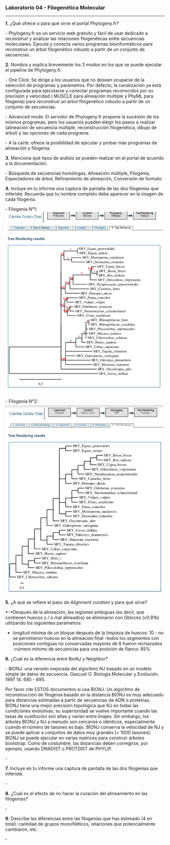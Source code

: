 ### Laboratorio 04 - Filogenética Molecular 
---  

**1.** ¿Qué ofrece o para qué sirve el portal Phylogeny.fr? 

*-* Phylogeny.fr es un servicio web gratuito y fácil de usar dedicado a reconstruir y analizar las relaciones filogenéticas entre secuencias moleculares. Ejecuta y conecta varios programas bioinformáticos para reconstruir un árbol filogenético robusto a partir de un conjunto de secuencias .

**2.** Nombra y explica brevemente los 3 modos en los que se puede ejecutar el pipeline de Phylogeny.fr.

*-* One Click: Se dirige a los usuarios que no desean ocuparse de la selección de programas y parámetros. Por defecto, la canalización ya está configurada para ejecutarse y conectar programas reconocidos por su precisión y velocidad ( MUSCLE para alineación múltiple y PhyML para filogenia) para reconstruir un árbol filogenético robusto a partir de un conjunto de secuencias.

*-* Advanced mode: El servidor de Phylogeny.fr propone la sucesión de los mismos programas, pero los usuarios pueden elegir los pasos a realizar (alineación de secuencia múltiple, reconstrucción filogenética, dibujo de árbol) y las opciones de cada programa.

*-* A la carte: ofrece la posibilidad de ejecutar y probar más programas de alineación y filogenia.

**3.** Menciona qué tipos de análsis se pueden realizar en el portal de acuerdo a la documentación.

*-* Búsqueda de secuencias homólogas, Alineación múltiple, Filogenia, Espectadores de árbol, Refinamiento de alineación, Conversión de formato

**4.** Incluye en tu informe una captura de pantalla de las dos filogenias que inferiste. Recuerda que tu nombre completo debe aparecer en la imagen de cada filogenia.

*-* Filogenia N°1: 
![](https://github.com/CamilaFrancisca/Laboratorio/blob/master/Prob%20curado.png)

*-* Filogenia N°2:
![](https://github.com/CamilaFrancisca/Laboratorio/blob/master/clustal%20curado.png)

**5.** ¿A qué se refiere el paso de _Alignment curation_ y para qué sirve? 

*-*Después de la alineación, las regiones ambiguas (es decir, que contienen huecos y / o mal alineados) se eliminaron con Gblocks (v0.91b) utilizando los siguientes parámetros: 
- longitud mínima de un bloque después de la limpieza de huecos: 10 - no 
se permitieron huecos en la alineación final 
-todos los segmentos con posiciones contiguas no conservadas mayores de 8 fueron rechazados 
-número mínimo de secuencias para una posición de flanco: 85%

**6.** ¿Cuál es la diferencia entre BioNJ y Neighbor?

*-* BIONJ: una versión mejorada del algoritmo NJ basado en un modelo simple de datos de secuencia.
Gascuel O. Biología Molecular y Evolución. 1997 14: 685 - 695. 

Por favor cite ESTOS documentos si usa BIONJ.
Un algoritmo de reconstrucción de filogenia basado en la distancia
BIONJ es muy adecuado para distancias estimadas a partir de secuencias de ADN o proteínas. BIONJ tiene una mejor precisión topológica que NJ en todas las condiciones evolutivas; su superioridad se vuelve importante cuando las tasas de sustitución son altas y varían entre linajes. Sin embargo, los árboles BIONJ y NJ a menudo son cercanos o idénticos, especialmente cuando el número de taxones es bajo. BIONJ conserva la velocidad de NJ y se puede aplicar a conjuntos de datos muy grandes (> 1000 taxones). BIONJ se puede ejecutar en varias matrices para construir árboles bootstrap. Como de costumbre, las distancias deben corregirse, por ejemplo, usando DNADIST o PROTDIST de PHYLIP.

*-* 

**7.** Incluye en tu informe una captura de pantalla de las dos filogenias que inferiste.

*-*

**8.** ¿Cuál es el efecto de no hacer la curación del alineamiento en las filogenias?

*-*

**9.** Describe las diferencias entre las filogenias que has estimado (4 en total): cantidad de grupos monofiléticos, relaciones que potencialmente cambiaron, etc.

*-*
